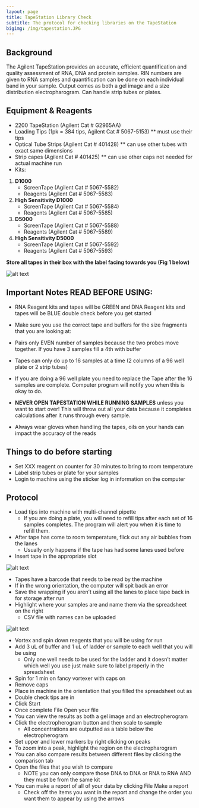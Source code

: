 ```yaml
---
layout: page
title: TapeStation Library Check
subtitle: The protocol for checking libraries on the TapeStation
bigimg: /img/tapestation.JPG
---
```


## Background
The Agilent TapeStation provides an accurate, efficient quantification and quality assessment of RNA, DNA and protein samples. RIN numbers are given to RNA samples and quantification can be done on each individual band in your sample. Output comes as both a gel image and a size distribution electropharogram. Can handle strip tubes or plates. 

## Equipment & Reagents
* 2200 TapeStation (Agilent Cat # G2965AA) 
* Loading Tips (1pk = 384 tips, Agilent Cat # 5067-5153) ** must use their tips    
* Optical Tube Strips (Agilent Cat # 401428) ** can use other tubes with exact same dimensions     
* Strip capes (Agilent Cat # 401425) ** can use other caps not needed for actual machine run     
* Kits:    
1. **D1000**                                            
   * ScreenTape (Agilent Cat # 5067-5582)                
   * Reagents (Agilent Cat # 5067-5583)      
2. **High Sensitivity D1000**
   * ScreenTape (Agilent Cat # 5067-5584)
   * Reagents (Agilent Cat # 5067-5585)       
3. **D5000**
   * ScreenTape (Agilent Cat # 5067-5588) 
   * Reagents (Agilent Cat # 5067-5589)   
4. **High Sensitivity D5000**      
   * ScreenTape (Agilent Cat # 5067-5592)
   * Reagents (Agilent Cat # 5067-5593)
 
**Store all tapes in their box with the label facing towards you (Fig 1 below)**   

![alt text][logo]

[logo]: https://docs.google.com/drawings/d/1t0-f8TKZFptM4MrDHA_w4AtsOcy_YRR7boeD1aCk2mg/pub?w=1429&h=495

## Important Notes **READ BEFORE USING**: 

* RNA Reagent kits and tapes will be GREEN and DNA Reagent kits and tapes will be BLUE double check before you get started
* Make sure you use the correct tape and buffers for the size fragments that you are looking at: 
* Pairs only EVEN number of samples because the two probes move together. If you have 3 samples fill a 4th with buffer 
* Tapes can only do up to 16 samples at a time (2 columns of a 96 well plate or 2 strip tubes)
* If you are doing a 96 well plate you need to replace the Tape after the 16 samples are complete. Computer program will notify you when this is okay to do. 

* **NEVER OPEN TAPESTATION WHILE RUNNING SAMPLES** unless you want to start over! This will throw out all your data because it completes calculations after it runs through every sample.
* Always wear gloves when handling the tapes, oils on your hands can impact the accuracy of the reads

## Things to do before starting

* Set XXX reagent on counter for 30 minutes to bring to room temperature 
* Label strip tubes or plate for your samples
* Login to machine using the sticker log in information on the computer

## Protocol

* Load tips into machine with multi-channel pipette
  * If you are doing a plate, you will need to refill tips after each set of 16 samples completes. The program will alert you when it is time to refill them.
* After tape has come to room temperature, flick out any air bubbles from the lanes
  * Usually only happens if the tape has had some lanes used before
* Insert tape in the appropriate slot

![alt text][fig2]

[fig2]: https://docs.google.com/drawings/d/1ajGI6Yz1gpO-WCYh8056qCoPAlh_n4mYoNaOQg73TOc/pub?w=465&h=336
 
  * Tapes have a barcode that needs to be read by the machine
  * If in the wrong orientation, the computer will spit back an error
  * Save the wrapping if you aren’t using all the lanes to place tape back in for storage after run
* Highlight where your samples are and name them via the spreadsheet on the right
  * CSV file with names can be uploaded

![alt text][fig3]

[fig3]: https://docs.google.com/drawings/d/1joVrT3Hetfx3kbLPvPmTcUZlsE-SD004qC5AmqHDxq8/pub?w=239&h=283


* Vortex and spin down reagents that you will be using for run
* Add 3 uL of buffer and 1 uL of ladder or sample to each well that you will be using
  * Only one well needs to be used for the ladder and it doesn’t matter which well you use just make sure to label properly in the spreadsheet
* Spin for 1 min on fancy vortexer with caps on
* Remove caps
* Place in machine in the orientation that you filled the spreadsheet out as
* Double check tips are in
* Click Start
* Once complete File  Open your file
* You can view the results as both a gel image and an electropherogram
* Click the electropherogram button and then scale to sample 
  * All concentrations are outputted as a table below the electropherogram 
* Set upper and lower markers by right clicking on peaks
* To zoom into a peak, highlight the region on the electropharogram
* You can also compare results between different files by clicking the comparison tab
* Open the files that you wish to compare
  * NOTE you can only compare those DNA to DNA or RNA to RNA AND they must be from the same kit
* You can make a report of all of your data by clicking File  Make a report 
  * Check off the items you want in the report and change the order you want them to appear by using the arrows 
